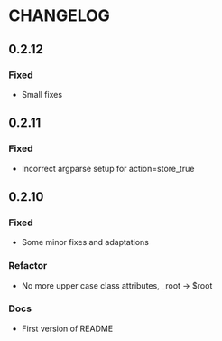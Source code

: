 # CHANGELOG

## 0.2.12

### Fixed

- Small fixes

## 0.2.11

### Fixed

- Incorrect argparse setup for action=store_true

## 0.2.10

### Fixed
- Some minor fixes and adaptations

### Refactor

- No more upper case class attributes, _root -> $root

### Docs
- First version of README
